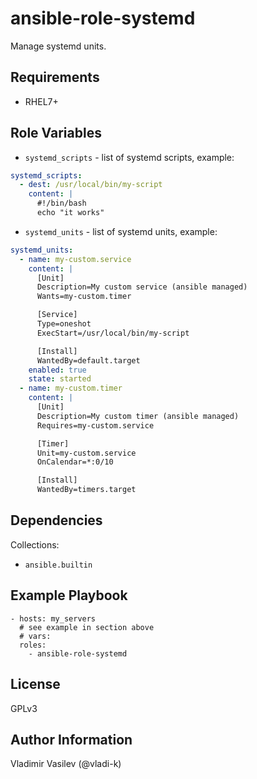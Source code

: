 ansible-role-systemd
====

Manage systemd units.

Requirements
------------

* RHEL7+

Role Variables
--------------

* `systemd_scripts` - list of systemd scripts, example:

```yaml
systemd_scripts:
  - dest: /usr/local/bin/my-script
    content: |
      #!/bin/bash
      echo "it works"
```

* `systemd_units` - list of systemd units, example:

```yaml
systemd_units:
  - name: my-custom.service
    content: |
      [Unit]
      Description=My custom service (ansible managed)
      Wants=my-custom.timer

      [Service]
      Type=oneshot
      ExecStart=/usr/local/bin/my-script

      [Install]
      WantedBy=default.target
    enabled: true
    state: started
  - name: my-custom.timer
    content: |
      [Unit]
      Description=My custom timer (ansible managed)
      Requires=my-custom.service

      [Timer]
      Unit=my-custom.service
      OnCalendar=*:0/10

      [Install]
      WantedBy=timers.target
```

Dependencies
------------

Collections:

* `ansible.builtin`

Example Playbook
----------------

```
- hosts: my_servers
  # see example in section above
  # vars:
  roles:
    - ansible-role-systemd
```

License
-------

GPLv3

Author Information
------------------

Vladimir Vasilev (@vladi-k)
